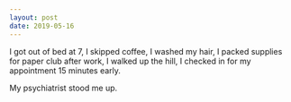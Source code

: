 ```yaml
---
layout: post
date: 2019-05-16
---
```


I got out of bed at 7, I skipped coffee, I washed my hair, I packed supplies for paper club after work, I walked up the hill, I checked in for my appointment 15 minutes early. 

My psychiatrist stood me up. 
